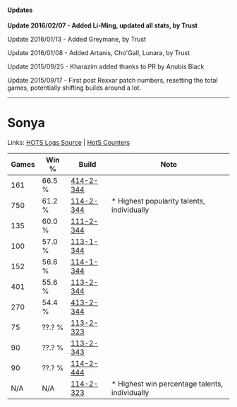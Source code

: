 #### Updates
**Update 2016/02/07 - Added Li-Ming, updated all stats, by Trust**

Update 2016/01/13 - Added Greymane, by Trust

Update 2016/01/08 - Added Artanis, Cho'Gall, Lunara, by Trust

Update 2015/09/25 - Kharazim added thanks to PR by Anubis Black

Update 2015/09/17 - First post Rexxar patch numbers, resetting the total games, potentially shifting builds around a lot.

***

# Sonya

Links: [HOTS Logs Source](https://www.hotslogs.com/Sitewide/HeroDetails?Hero=Sonya) | [HotS Counters](http://hotscounters.com/#/hero/Sonya)

Games  | Win %  | Build     | Note
-----  | -----  | -----     | ----
161    | 66.5 % | [414-2-344](http://www.heroesfire.com/hots/talent-calculator/sonya#ryk8) | 
750    | 61.2 % | [114-2-344](http://www.heroesfire.com/hots/talent-calculator/sonya#gWJ8) | * Highest popularity talents, individually
135    | 60.0 % | [111-2-344](http://www.heroesfire.com/hots/talent-calculator/sonya#gO-O) | 
100    | 57.0 % | [113-1-344](http://www.heroesfire.com/hots/talent-calculator/sonya#gTdG) | 
152    | 56.6 % | [114-1-344](http://www.heroesfire.com/hots/talent-calculator/sonya#gW3W) | 
401    | 55.6 % | [113-2-344](http://www.heroesfire.com/hots/talent-calculator/sonya#gTsu) | 
270    | 54.4 % | [413-2-344](http://www.heroesfire.com/hots/talent-calculator/sonya#rwHu) | 
75     | ??.? % | [113-2-323](http://www.heroesfire.com/hots/talent-calculator/sonya#gTsZ) | 
90     | ??.? % | [113-2-343](http://www.heroesfire.com/hots/talent-calculator/sonya#gTst) | 
90     | ??.? % | [114-2-444](http://www.heroesfire.com/hots/talent-calculator/sonya#gWKi) | 
N/A    | N/A    | [114-2-323](http://www.heroesfire.com/hots/talent-calculator/sonya#gWIp) | * Highest win percentage talents, individually
